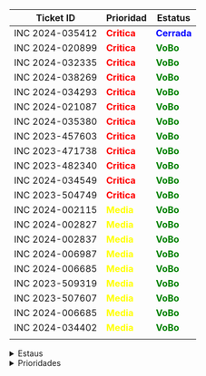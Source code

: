 | Ticket ID | Prioridad | Estatus     |
|-----------|------------------|------------|
| INC 2024-035412 | <span style="color:red">**Critica**</span> | <span style="color:blue">**Cerrada**</span> |
| INC 2024-020899 | <span style="color:red">**Critica**</span> | <span style="color:green">**VoBo**</span> |
| INC 2024-032335 | <span style="color:red">**Critica**</span> | <span style="color:green">**VoBo**</span> |
| INC 2024-038269 | <span style="color:red">**Critica**</span> | <span style="color:green">**VoBo**</span> |
| INC 2024-034293 | <span style="color:red">**Critica**</span> | <span style="color:green">**VoBo**</span> |
| INC 2024-021087 | <span style="color:red">**Critica**</span> | <span style="color:green">**VoBo**</span> |
| INC 2024-035380 | <span style="color:red">**Critica**</span> | <span style="color:green">**VoBo**</span> |
| INC 2023-457603 | <span style="color:red">**Critica**</span> | <span style="color:green">**VoBo**</span> |
| INC 2023-471738 | <span style="color:red">**Critica**</span> | <span style="color:green">**VoBo**</span> |
| INC 2023-482340 | <span style="color:red">**Critica**</span> | <span style="color:green">**VoBo**</span> |
| INC 2024-034549 | <span style="color:red">**Critica**</span> | <span style="color:green">**VoBo**</span> |
| INC 2023-504749 | <span style="color:red">**Critica**</span> | <span style="color:green">**VoBo**</span> |
| INC 2024-002115 | <span style="color:yellow">**Media**</span> | <span style="color:green">**VoBo**</span> |
| INC 2024-002827 | <span style="color:yellow">**Media**</span> | <span style="color:green">**VoBo**</span> |
| INC 2024-002837 | <span style="color:yellow">**Media**</span> | <span style="color:green">**VoBo**</span> |
| INC 2024-006987 | <span style="color:yellow">**Media**</span> | <span style="color:green">**VoBo**</span> |
| INC 2024-006685 | <span style="color:yellow">**Media**</span> | <span style="color:green">**VoBo**</span> |
| INC 2023-509319 | <span style="color:yellow">**Media**</span> | <span style="color:green">**VoBo**</span> |
| INC 2023-507607 | <span style="color:yellow">**Media**</span> | <span style="color:green">**VoBo**</span> |
| INC 2024-006685 | <span style="color:yellow">**Media**</span> | <span style="color:green">**VoBo**</span> |
| INC 2024-034402 | <span style="color:yellow">**Media**</span> | <span style="color:green">**VoBo**</span> |
|  |  |  |

<details>
  <summary>Estaus</summary>
  
  | Ticket ID | Descripción del Problema                                       |
  |-----------|-----------------------------------------------------------------|
  | <span style="color:blue">**Cerrada**</span> | Se finalizo el ticket  |
  | <span style="color:green">**VoBo**</span> | Esperando el visto bueno del usuario  |
  | En proceso       | Error al procesar pago de factura |
  | Accion de Usuario | Esperando mas informacion por parte del usuario ya sea datos o anexar imagenes o pdf|
  | Pregunta a Valeria | Duda que me hace falta comprender del todo sobre el caso |
  | Pregunta a Daniel | Dudas que le mando a Daniel por correo |
  | Enviado a Claudia | Casos que se le envian a Claudia para su atencion |
  | Enviado a Daniel | Casos que se le envian a Daniel para su atencion  |
  | Junta de las 3 | Dudas que se preguntan a Daniel en la junta |
  | Anexar VoBo | Falta que el usuario anexe el visto bueno |
  | No he resuelto de este tipo | Hace fala explicacion de casos que no he atendido |
  | Falta documentacion | Casos de los cuales no se ha generado o la documentacion no esta explicada del todo bien |
  | Reasignado |  |

</details>

<details>
  <summary>Prioridades</summary>
  
  | Prioridad | Descripción                                   |
  |-----------|-----------------------------------------------------------------|
  | <span style="color:red">**Critica**</span>       | Tickets de mayo importancia y con los cuales contamos con poco tiempo para atender|
  | <span style="color:orange">**Alta**</span>       | Tickets que son importantes pero pueden esperar si hay demaciados Criticos |
  | <span style="color:yellow">**Media**</span>       | Tickets con importancia pero suelen poder esperar dias |
  | <span style="color:blue">**Baja**</span>       | Tikects de menor importancia y que por lo regular se antienden al final |
</details>

